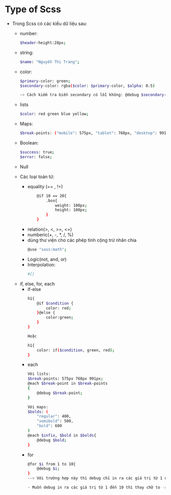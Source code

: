 # Type of Scss
- Trong Scss có các kiểu dữ liệu sau:
    + number: 
        ``` sh
        $header-height:28px;
        ```
    + string: 
        ```sh
        $name: "Nguyễn Thị Trang";
        ```
    + color: 
        ```sh
        $primary-color: green;
        $secondary-color: rgba($color: $primary-color, $alpha: 0.5)

        -> Cách kiểm tra biến secondary có lỗi không: @debug $secondary-color ;
        ```
    + lists
        ```sh
        $color: red green blue yellow;
        ```
    + Maps:
        ```sh
        $break-points: ("mobile": 575px, "tablet": 768px, "desktop": 991px);
        ```
    + Boolean:
        ```sh
        $success: true;
        $error: false;
        ```
    + Null

    + Các loại toán tử: 
        - equality (== , !=)
            ```sh
                @if 10 == 20{
                    .box{
                        weight: 100px;
                        height: 100px;
                    }
                }
            ```
        - relation(>, <, >=, <=)
        - numberic(+, -, *, /, %)
        - dùng thư viện cho các phép tính cộng trừ nhân chia
            ```sh
            @use "sass:math";    
            ```
        - Logic(not, and, or)         
        - Interpolation: 
            ```sh 
            #{}
            ```
    - if, else, for, each
        + if-else
            ```sh
            h1{
                @if $condition {
                    color: red;
                }@else {
                    color:green;
                }
            }

            Hoặc

            h1{
                color: if($condition, green, red);
            }
            ```    
        + each
            ```sh
            Với lists:
            $break-points: 575px 768px 991px;
            @each $break-point in $break-points
            {
                @debug $break-point;
            }

            Với maps:
            $bolds: (
                "regular": 400,
                "semibold": 500,
                "bold": 600
            )
            @each $infix, $bold in $bolds{
                @debug $bold;
            }
            ```
        - for
            ```sh
            @for $i from 1 to 10{
                @debug $i;
            }
            --> Với trường hợp này thì debug chỉ in ra các giá trị từ 1 đến 9

            - Muốn debug in ra các giá trị từ 1 đến 10 thì thay chữ to -> through 
            ```
